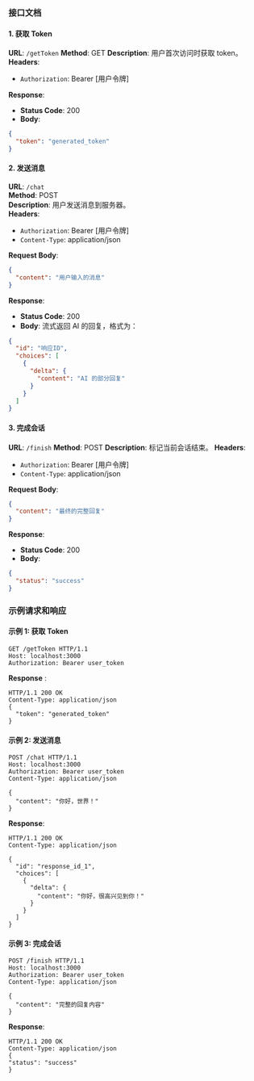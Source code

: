 ### 接口文档

#### 1. 获取 Token
**URL**: `/getToken`
**Method**: GET
**Description**: 用户首次访问时获取 token。
**Headers**:
- `Authorization`: Bearer [用户令牌]

**Response**:
- **Status Code**: 200
- **Body**: 
``` JSON
{
  "token": "generated_token"
}
```
#### 2. 发送消息  
**URL**: `/chat`  
**Method**: POST  
**Description**: 用户发送消息到服务器。  
**Headers**:
- `Authorization`: Bearer [用户令牌]
- `Content-Type`: application/json

**Request Body**: 
```JSON
{
  "content": "用户输入的消息"
}
```
**Response**: 
- **Status Code**: 200
- **Body**: 流式返回 AI 的回复，格式为：
```JSON
{
  "id": "响应ID",
  "choices": [
    {
      "delta": {
        "content": "AI 的部分回复"
      }
    }
  ]
}
```


#### 3. 完成会话
**URL**: `/finish`
**Method**: POST
**Description**: 标记当前会话结束。
**Headers**:
- `Authorization`: Bearer [用户令牌]
- `Content-Type`: application/json

**Request Body**: 
```json
{
  "content": "最终的完整回复"
}
```
**Response**: 

- **Status Code**: 200
- **Body**: 
```json
{
  "status": "success"
}
```
### 示例请求和响应

#### 示例 1: 获取 Token
```http request
GET /getToken HTTP/1.1
Host: localhost:3000
Authorization: Bearer user_token
```
**Response** :
```http response
HTTP/1.1 200 OK
Content-Type: application/json
{
  "token": "generated_token"
}

```
#### 示例 2: 发送消息
```http request
POST /chat HTTP/1.1
Host: localhost:3000
Authorization: Bearer user_token
Content-Type: application/json

{
  "content": "你好，世界！"
}
```


**Response**: 
```http response
HTTP/1.1 200 OK
Content-Type: application/json

{
  "id": "response_id_1",
  "choices": [
    {
      "delta": {
        "content": "你好，很高兴见到你！"
      }
    }
  ]
}

```

#### 示例 3: 完成会话
```http request
POST /finish HTTP/1.1
Host: localhost:3000
Authorization: Bearer user_token
Content-Type: application/json

{
  "content": "完整的回复内容"
}
```
**Response**:
```http response
HTTP/1.1 200 OK
Content-Type: application/json
{
"status": "success"
}

```
